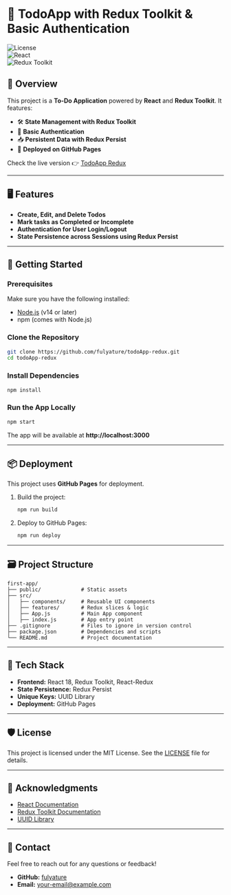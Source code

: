 # 📝 TodoApp with Redux Toolkit & Basic Authentication

![License](https://img.shields.io/badge/license-MIT-blue.svg)  
![React](https://img.shields.io/badge/react-18.2.0-61DAFB?logo=react)  
![Redux Toolkit](https://img.shields.io/badge/redux--toolkit-2.2.8-764ABC?logo=redux)

## 🌟 Overview

This project is a **To-Do Application** powered by **React** and **Redux Toolkit**. It features:

- 🛠️ **State Management with Redux Toolkit**
- 🔐 **Basic Authentication**
- 📥 **Persistent Data with Redux Persist**
- 🚀 **Deployed on GitHub Pages**

Check the live version 👉 [TodoApp Redux](https://fulyature.github.io/todoApp-redux)

---

## 🖥️ Features

- **Create, Edit, and Delete Todos**
- **Mark tasks as Completed or Incomplete**
- **Authentication for User Login/Logout**
- **State Persistence across Sessions using Redux Persist**

---

## 🚀 Getting Started

### Prerequisites

Make sure you have the following installed:

- [Node.js](https://nodejs.org/) (v14 or later)
- npm (comes with Node.js)

### Clone the Repository

```bash
git clone https://github.com/fulyature/todoApp-redux.git
cd todoApp-redux
```

### Install Dependencies

```bash
npm install
```

### Run the App Locally

```bash
npm start
```

The app will be available at **http://localhost:3000**

---

## 📦 Deployment

This project uses **GitHub Pages** for deployment.

1. Build the project:

   ```bash
   npm run build
   ```

2. Deploy to GitHub Pages:
   ```bash
   npm run deploy
   ```

---

## 🗃️ Project Structure

```
first-app/
├── public/             # Static assets
├── src/
│   ├── components/     # Reusable UI components
│   ├── features/       # Redux slices & logic
│   ├── App.js          # Main App component
│   ├── index.js        # App entry point
├── .gitignore          # Files to ignore in version control
├── package.json        # Dependencies and scripts
└── README.md           # Project documentation
```

---

## 🔧 Tech Stack

- **Frontend:** React 18, Redux Toolkit, React-Redux
- **State Persistence:** Redux Persist
- **Unique Keys:** UUID Library
- **Deployment:** GitHub Pages

---

## 🛡️ License

This project is licensed under the MIT License. See the [LICENSE](LICENSE) file for details.

---

## 🙌 Acknowledgments

- [React Documentation](https://reactjs.org/docs/getting-started.html)
- [Redux Toolkit Documentation](https://redux-toolkit.js.org/)
- [UUID Library](https://www.npmjs.com/package/uuid)

---

## 📩 Contact

Feel free to reach out for any questions or feedback!

- **GitHub:** [fulyature](https://github.com/fulyature)
- **Email:** your-email@example.com
